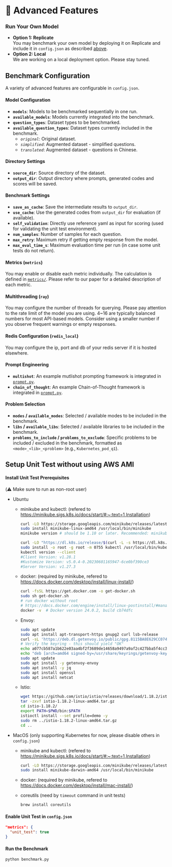 # 🔧 Advanced Features

### Run Your Own Model 
* **Option 1: Replicate** \
You may benchmark your own model by deploying it on Replicate and include it in `config.json` as described [above](#replicate).
* **Option 2: Local** \
We are working on a local deployment option. Please stay tuned.

## Benchmark Configuration
A variety of advanced features are configurable in `config.json`.

#### Model Configuration
- **`models`**: Models to be benchmarked sequentially in one run.
- **`available_models`**: Models currently integrated into the benchmark.
- **`question_types`**: Dataset types to be benchmarked.
- **`available_question_types`**: Dataset types currently included in the benchmark.
  - *`original`*: Original dataset.
  - *`simplified`*: Augmented dataset - simplified questions.
  - *`translated`*: Augmented dataset - questions in Chinese.

#### Directory Settings
- **`source_dir`**: Source directory of the dataset.
- **`output_dir`**: Output directory where prompts, generated codes and scores will be saved.

#### Benchmark Settings
- **`save_as_cache`**: Save the intermediate results to `output_dir`.
- **`use_cache`**: Use the generated codes from `output_dir` for evaluation (if available).
- **`self_validation`**: Directly use reference yaml as input for scoring (used for validating the unit test environment).
- **`num_samples`**: Number of samples for each question.
- **`max_retry`**: Maximum retry if getting empty response from the model.
- **`max_eval_time_s`**: Maximum evaluation time per run (in case some unit tests do not return).

#### Metrics (`metrics`)
You may enable or disable each metric individually. The calculation is defined in [`metrics/`](metrics/). Please refer to our paper for a detailed description of each metric.


#### Multithreading (`ray`)
You may configure the number of threads for querying. Please pay attention to the rate limit of the model you are using. 4~16 are typically balanced numbers for most API-based models. Consider using a smaller number if you observe frequent warnings or empty responses.

#### Redis Configuration (`redis_local`)
You may configure the ip, port and db of your redis server if it is hosted elsewhere.

#### Prompt Engineering
- **`multishot`**: An example mutlishot prompting framework is integrated in [`prompt.py`](prompt.py).
- **`chain_of_thought`**: An example Chain-of-Thought framework is integrated in [`prompt.py`](prompt.py).

#### Problem Selection
- **`modes` / `available_modes`**: Selected / available modes to be included in the benchmark.
- **`libs` / `available_libs`**: Selected / available libraries to be included in the benchmark.
- **`problems_to_include` / `problems_to_exclude`**: Specific problems to be included / excluded in the benchmark, formatted as `<mode>_<lib>_<problem>` (e.g., `Kubernetes_pod_q1`).

## Setup Unit Test without using AWS AMI

#### Install Unit Test Prerequisites
(⚠️ Make sure to run as non-root user)
* Ubuntu

  * minikube and kubectl:
    (refered to https://minikube.sigs.k8s.io/docs/start/#:~:text=1,Installation)

    ```bash
    curl -LO https://storage.googleapis.com/minikube/releases/latest/minikube-linux-amd64
    sudo install minikube-linux-amd64 /usr/local/bin/minikube
    minikube version # should be 1.10 or later. Recommended: minikube version: v1.31.2
    ```

    ```bash
    curl -LO "https://dl.k8s.io/release/$(curl -L -s https://dl.k8s.io/release/stable.txt)/bin/linux/amd64/kubectl"
    sudo install -o root -g root -m 0755 kubectl /usr/local/bin/kubectl
    kubectl version --client
    #Client Version: v1.28.1
    #Kustomize Version: v5.0.4-0.20230601165947-6ce0bf390ce3
    #Server Version: v1.27.3
    ```
  * docker:
    (required by minikube, refered to https://docs.docker.com/desktop/install/linux-install/)

    ```bash
    curl -fsSL https://get.docker.com -o get-docker.sh
    sudo sh get-docker.sh
    # run docker without root
    # https://docs.docker.com/engine/install/linux-postinstall/#manage-docker-as-a-non-root-user
    docker -v  # Docker version 24.0.2, build cb74dfc
    ```
  * Envoy:

    ```bash
    sudo apt update
    sudo apt install apt-transport-https gnupg2 curl lsb-release
    curl -sL 'https://deb.dl.getenvoy.io/public/gpg.8115BA8E629CC074.key' | sudo gpg --dearmor -o /usr/share/keyrings/getenvoy-keyring.gpg
    # Verify the keyring - this should yield "OK"
    echo a077cb587a1b622e03aa4bf2f3689de14658a9497a9af2c427bba5f4cc3c4723 /usr/share/keyrings/getenvoy-keyring.gpg | sha256sum --check
    echo "deb [arch=amd64 signed-by=/usr/share/keyrings/getenvoy-keyring.gpg] https://deb.dl.getenvoy.io/public/deb/ubuntu $(lsb_release -cs) main" | sudo tee /etc/apt/sources.list.d/getenvoy.list
    sudo apt update
    sudo apt install -y getenvoy-envoy
    sudo apt install -y jq
    sudo apt install openssl
    sudo apt install netcat
    ```
  * Istio:

    ```bash
    wget https://github.com/istio/istio/releases/download/1.18.2/istio-1.18.2-linux-amd64.tar.gz
    tar -zxvf istio-1.18.2-linux-amd64.tar.gz
    cd istio-1.18.2/
    export PATH=$PWD/bin:$PATH
    istioctl install --set profile=demo -y
    sudo rm ../istio-1.18.2-linux-amd64.tar.gz
    cd ..
    ```

* MacOS (only supporting Kubernetes for now, please disable others in ``config.json``)

  * minikube and kubectl:
    (refered to https://minikube.sigs.k8s.io/docs/start/#:~:text=1,Installation)

    ```bash
    curl -LO https://storage.googleapis.com/minikube/releases/latest/minikube-darwin-amd64
    sudo install minikube-darwin-amd64 /usr/local/bin/minikube
    ```
  * docker:
    (required by minikube, refered to https://docs.docker.com/desktop/install/mac-install/)

  * coreutils (need by ``timeout`` command in unit tests)

    ```bash
    brew install coreutils
    ```

#### Enable Unit Test in `config.json`
```json
"metrics": {
  "unit_test": true
}
```

#### Run the Benchmark
```bash
python benchmark.py
```
